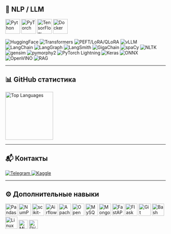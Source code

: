 ## 🔹 NLP / LLM

<p align="left">
  <img src="https://cdn.jsdelivr.net/gh/devicons/devicon/icons/python/python-original.svg" width="46" height="46" alt="Python"/>
  <img src="https://cdn.jsdelivr.net/gh/devicons/devicon/icons/pytorch/pytorch-original.svg" width="46" height="46" alt="PyTorch"/>
  <img src="https://cdn.jsdelivr.net/gh/devicons/devicon/icons/tensorflow/tensorflow-original.svg" width="46" height="46" alt="TensorFlow"/>
  <img src="https://cdn.jsdelivr.net/gh/devicons/devicon/icons/docker/docker-original.svg" width="46" height="46" alt="Docker"/>
</p>

<p align="left">
  <img src="https://img.shields.io/badge/HuggingFace-FFAE00?style=for-the-badge&logo=huggingface&logoColor=white" alt="HuggingFace"/>
  <img src="https://img.shields.io/badge/Transformers-1f2937?style=for-the-badge&logo=huggingface&logoColor=white" alt="Transformers"/>
  <img src="https://img.shields.io/badge/PEFT/LoRA/QLoRA-0f172a?style=for-the-badge" alt="PEFT/LoRA/QLoRA"/>
  <img src="https://img.shields.io/badge/vLLM-0f172a?style=for-the-badge" alt="vLLM"/>
  <img src="https://img.shields.io/badge/LangChain-111827?style=for-the-badge" alt="LangChain"/>
  <img src="https://img.shields.io/badge/LangGraph-0ea5e9?style=for-the-badge" alt="LangGraph"/>
  <img src="https://img.shields.io/badge/LangSmith-111827?style=for-the-badge" alt="LangSmith"/>
  <img src="https://img.shields.io/badge/GigaChain-21A038?style=for-the-badge" alt="GigaChain"/>
  <img src="https://img.shields.io/badge/spaCy-09a3d5?style=for-the-badge" alt="spaCy"/>
  <img src="https://img.shields.io/badge/NLTK-4b5563?style=for-the-badge" alt="NLTK"/>
  <img src="https://img.shields.io/badge/gensim-4b5563?style=for-the-badge" alt="gensim"/>
  <img src="https://img.shields.io/badge/pymorphy2-4b5563?style=for-the-badge" alt="pymorphy2"/>
  <img src="https://img.shields.io/badge/PyTorch%20Lightning-792ee5?style=for-the-badge" alt="PyTorch Lightning"/>
  <img src="https://img.shields.io/badge/Keras-d00000?style=for-the-badge&logo=keras&logoColor=white" alt="Keras"/>
  <img src="https://img.shields.io/badge/ONNX-005CED?style=for-the-badge" alt="ONNX"/>
  <img src="https://img.shields.io/badge/OpenVINO-1f2937?style=for-the-badge" alt="OpenVINO"/>
  <img src="https://img.shields.io/badge/RAG-475569?style=for-the-badge" alt="RAG"/>
</p>

---

## 📊 GitHub статистика

<p align="left">
  <img src="https://github-readme-stats.vercel.app/api/top-langs/?username=ZavrazhinMA&layout=compact&hide_title=true" height="150" alt="Top Languages"/>
</p>

---

## 📬 Контакты

<p align="left">
  <a href="https://t.me/Maksim_AZ">
    <img src="https://img.shields.io/badge/Telegram-2CA5E0?style=for-the-badge&logo=telegram&logoColor=white" alt="Telegram"/>
  </a>
  <a href="https://www.kaggle.com/maksimaz">
    <img src="https://img.shields.io/badge/Kaggle-20BEFF?style=for-the-badge&logo=kaggle&logoColor=white" alt="Kaggle"/>
  </a>
</p>

---

## ⚙️ Дополнительные навыки

<p align="left">
  <img src="https://cdn.jsdelivr.net/gh/devicons/devicon/icons/pandas/pandas-original.svg" width="38" height="38" alt="Pandas"/>
  <img src="https://cdn.jsdelivr.net/gh/devicons/devicon/icons/numpy/numpy-original.svg" width="38" height="38" alt="NumPy"/>
  <img src="https://cdn.jsdelivr.net/gh/devicons/devicon/icons/scikitlearn/scikitlearn-original.svg" width="38" height="38" alt="scikit-learn"/>
  <img src="https://cdn.jsdelivr.net/gh/devicons/devicon/icons/apacheairflow/apacheairflow-original.svg" width="38" height="38" alt="Airflow"/>
  <img src="https://cdn.jsdelivr.net/gh/devicons/devicon/icons/apachespark/apachespark-original.svg" width="38" height="38" alt="Apache Spark"/>
  <img src="https://cdn.jsdelivr.net/gh/devicons/devicon/icons/opencv/opencv-original.svg" width="38" height="38" alt="OpenCV"/>
  <img src="https://cdn.jsdelivr.net/gh/devicons/devicon/icons/mysql/mysql-original.svg" width="38" height="38" alt="MySQL"/>
  <img src="https://cdn.jsdelivr.net/gh/devicons/devicon/icons/mongodb/mongodb-original.svg" width="38" height="38" alt="MongoDB"/>
  <img src="https://cdn.jsdelivr.net/gh/devicons/devicon/icons/fastapi/fastapi-original.svg" width="38" height="38" alt="FastAPI"/>
  <img src="https://cdn.jsdelivr.net/gh/devicons/devicon/icons/flask/flask-original.svg" width="38" height="38" alt="Flask"/>
  <img src="https://cdn.jsdelivr.net/gh/devicons/devicon/icons/git/git-original.svg" width="38" height="38" alt="Git"/>
  <img src="https://cdn.jsdelivr.net/gh/devicons/devicon/icons/bash/bash-original.svg" width="38" height="38" alt="Bash"/>
  <img src="https://cdn.jsdelivr.net/gh/devicons/devicon/icons/linux/linux-original.svg" width="38" height="38" alt="Linux"/>
  <img src="https://img.shields.io/badge/MLflow-0194E2?style=for-the-badge" height="28" alt="MLflow"/>
  <img src="https://img.shields.io/badge/DVC-945dd6?style=for-the-badge" height="28" alt="DVC"/>
</p>
